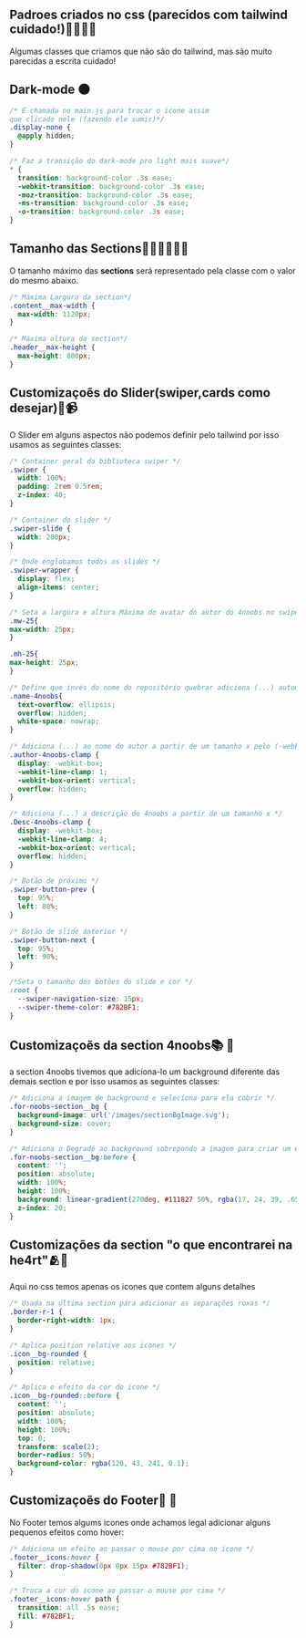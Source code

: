 ## Padroes criados no css (parecidos com tailwind cuidado!)🚨🧙‍♂️🚨
Algumas classes que criamos que não são do tailwind, mas são muito parecidas a escrita cuidado!

## Dark-mode 🌑

```css
/* É chamada no main.js para trocar o icone assim
que clicado nele (fazendo ele sumir)*/
.display-none {
  @apply hidden;
}

/* Faz a transição do dark-mode pro light mais suave*/
* {
  transition: background-color .3s ease;
  -webkit-transition: background-color .3s ease;
  -moz-transition: background-color .3s ease;
  -ms-transition: background-color .3s ease;
  -o-transition: background-color .3s ease;
}
```

## Tamanho das Sections👷🏻‍♂️👷🏻‍♀️
O tamanho máximo das **sections** será representado pela classe com o valor do mesmo abaixo.

```css
/* Máxima Largura da section*/
.content__max-width {
  max-width: 1120px;
}

/* Máxima altura da section*/
.header__max-height {
  max-height: 800px;
}
```

## Customizaçoẽs do Slider(swiper,cards como desejar)🎥📹
O Slider em alguns aspectos não podemos definir pelo tailwind por isso usamos as seguintes classes:

```css
/* Container geral da biblioteca swiper */
.swiper {
  width: 100%;
  padding: 2rem 0.5rem;
  z-index: 40;
}

/* Container do slider */
.swiper-slide {
  width: 200px;
}

/* Onde englobamos todos os slides */
.swiper-wrapper {
  display: flex;
  align-items: center;
}

/* Seta a largura e altura Máxima do avatar do autor do 4noobs no swiper/slider (tem um media querie do mesmo) */
.mw-25{
max-width: 25px;
}

.mh-25{
max-height: 25px;
}

/* Define que invés do nome do repositório quebrar adiciona (...) automaticamente*/
.name-4noobs{
  text-overflow: ellipsis;
  overflow: hidden;
  white-space: nowrap;
}

/* Adiciona (...) ao nome do autor a partir de um tamanho x pelo (-webkit-line-clamp: 1;) */
.author-4noobs-clamp {
  display: -webkit-box;
  -webkit-line-clamp: 1;
  -webkit-box-orient: vertical;
  overflow: hidden;
}

/* Adiciona (...) a descrição do 4noobs a partir de um tamanho x */
.Desc-4noobs-clamp {
  display: -webkit-box;
  -webkit-line-clamp: 4;
  -webkit-box-orient: vertical;  
  overflow: hidden;
}

/* Botão de próximo */
.swiper-button-prev {
  top: 95%;
  left: 80%;
}

/* Botão de slide anterior */
.swiper-button-next {
  top: 95%;
  left: 90%;
}

/*Seta o tamanho dos botões do slide e cor */
:root {
  --swiper-navigation-size: 15px;
  --swiper-theme-color: #782BF1;
}
```

## Customizaçoẽs da section 4noobs📚 📕
a section 4noobs tivemos que adiciona-lo um background diferente das demais section e por isso usamos as seguintes classes:
```css
/* Adiciona a imagem de background e seleciona para ela cobrir */
.for-noobs-section__bg {
  background-image: url('/images/sectionBgImage.svg');
  background-size: cover;
}

/* Adiciona o Degradê ao background sobrepondo a imagem para criar um efeito legal */
.for-noobs-section__bg:before {
  content: '';
  position: absolute;
  width: 100%;
  height: 100%;
  background: linear-gradient(270deg, #111827 50%, rgba(17, 24, 39, .65) 100%);
  z-index: 20;
}
```
## Customizações da section "o que encontrarei na he4rt"🫂🥷
Aqui no css temos apenas os icones que contem alguns detalhes
```css
/* Usada na última section para adicionar as separações roxas */
.border-r-1 {
  border-right-width: 1px;
}

/* Aplica position relative aos icones */
.icon__bg-rounded {
  position: relative;
}

/* Aplica o efeito da cor do icone */
.icon__bg-rounded::before {
  content: '';
  position: absolute;
  width: 100%;
  height: 100%;
  top: 0;
  transform: scale(2);
  border-radius: 50%;
  background-color: rgba(120, 43, 241, 0.1);
}
```
## Customizaçoẽs do Footer🚦 🚥
No Footer temos algums icones onde achamos legal adicionar alguns pequenos efeitos como hover:
```css
/* Adiciona um efeito ao passar o mouse por cima no icone */
.footer__icons:hover {
  filter: drop-shadow(0px 0px 15px #782BF1);
}

/* Troca a cor do icone ao passar o mouse por cima */
.footer__icons:hover path {
  transition: all .5s ease;
  fill: #782BF1;
}

```